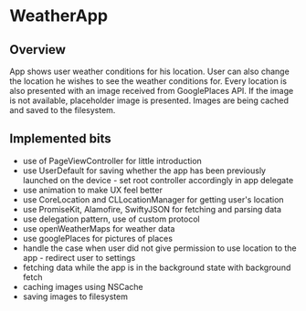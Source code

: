 # WeatherApp

## Overview
App shows user weather conditions for his location. User can also change the location he wishes to see the weather conditions for. Every location is also presented with an image received from GooglePlaces API. If the image is not available, placeholder image is presented. Images are being cached and saved to the filesystem.


## Implemented bits 
* use of PageViewController for little introduction
* use UserDefault for saving whether the app has been previously launched on the device - set root controller accordingly in app delegate
* use animation to make UX feel better
* use CoreLocation and CLLocationManager for getting user's location
* use PromiseKit, Alamofire, SwiftyJSON for fetching and parsing data
* use delegation pattern, use of custom protocol 
* use openWeatherMaps for weather data
* use googlePlaces for pictures of places
* handle the case when user did not give permission to use location to the app - redirect user to settings
* fetching data while the app is in the background state with background fetch 
* caching images using NSCache
* saving images to filesystem
